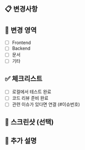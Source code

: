 ## 📋 변경사항
<!-- 무엇을 바꿨는지 간단히 설명해주세요 -->

## 🔧 변경 영역
- [ ] Frontend
- [ ] Backend
- [ ] 문서
- [ ] 기타

## ✅ 체크리스트
- [ ] 로컬에서 테스트 완료
- [ ] 코드 리뷰 준비 완료
- [ ] 관련 이슈가 있다면 연결 (#이슈번호)

## 📸 스크린샷 (선택)
<!-- UI 변경사항이 있다면 스크린샷 첨부 -->

## 📝 추가 설명
<!-- 필요하다면 더 자세한 설명 -->
